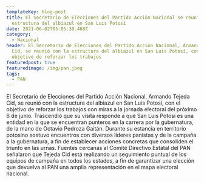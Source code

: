 ```yaml
---
templateKey: blog-post
title: El Secretario de Elecciones del Partido Acción Nacional se reunió con la
  estructura del albiazul en San Luis Potosí
date: 2021-06-02T05:05:30.468Z
category:
  - Nacional
header: El Secretario de Elecciones del Partido Acción Nacional, Armando Tejeda
  Cid, se reunió con la estructura del albiazul en San Luis Potosí, con el
  objetivo de reforzar los trabajos
featuredpost: true
featuredimage: /img/pan.jpeg
tags:
  - PAN
---
```

El Secretario de Elecciones del Partido Acción Nacional, Armando Tejeda Cid, se reunió con la estructura del albiazul en San Luis Potosí, con el objetivo de reforzar los trabajos con miras a la jornada electoral del próximo 6 de junio.
Trascendió que su visita responde a que San Luis Potosí es una entidad en la que se encuentran punteros en la carrera por la gubernatura, de la mano de Octavio Pedroza Gaitán.
Durante su estancia en territorio potosino sostuvo encuentros con diversos líderes panistas y de la campaña a la gubernatura, a fin de establecer acciones concretas que consoliden el triunfo en las urnas.
Fuentes cercanas al Comité Directivo Estatal del PAN señalaron que Tejeda Cid está realizando un seguimiento puntual de los equipos de campaña en todos los estados, a fin de garantizar una elección que devuelva al PAN una amplia representación en el mapa electoral nacional.